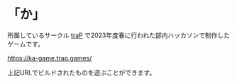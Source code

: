 # 「か」
所属しているサークル [traP](https://trap.jp/) で2023年度春に行われた部内ハッカソンで制作したゲームです。

https://ka-game.trap.games/

上記URLでビルドされたものを遊ぶことができます。
